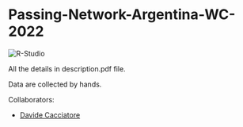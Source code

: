 # Passing-Network-Argentina-WC-2022

![R-Studio](https://img.shields.io/badge/R_Studio-035a7d?style=for-the-badge&logo=r&logoColor=white)

All the details in description.pdf file.

Data are collected by hands.

Collaborators:
- [Davide Cacciatore]()
